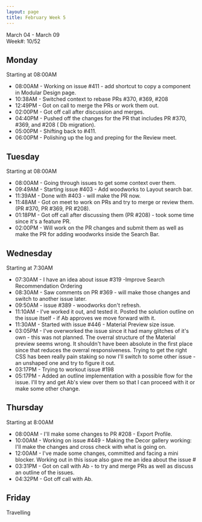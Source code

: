 ```yaml
---
layout: page
title: February Week 5
---
```


March 04 - March 09<br>
Week#: 10/52<br>

## Monday

Starting at 08:00AM

- 08:00AM - Working on issue #411 - add shortcut to copy a component in Modular Design page.
- 10:38AM - Switched context to rebase PRs #370, #369, #208
- 12:49PM - Got on call to merge the PRs or work them out.
- 02:00PM - Got off call after discussion and merges.
- 04:40PM - Pushed off the changes for the PR that includes PR #370, #369, and #208 ( Db migration).
- 05:00PM - Shifting back to #411.
- 06:00PM - Polishing up the log and preping for the Review meet.

## Tuesday

Starting at 08:00AM

- 08:00AM - Going through issues to get some context over them.
- 09:49AM - Starting issue #403 - Add woodworks to Layout search bar.
- 11:39AM - Done with #403 - will make the PR now.
- 11:48AM - Got on meet to work on PRs and try to merge or review them. (PR #370, PR #369, PR #208).
- 01:18PM - Got off call after discussing them (PR #208) - took some time since it's a feature PR.
- 02:00PM - Will work on the PR changes and submit them as well as make the PR for adding woodworks inside the Search Bar.

## Wednesday

Starting at 7:30AM

- 07:30AM - I have an idea about issue #319 -Improve Search Recommendation Ordering
- 08:30AM - Saw comments on PR #369 - will make those changes and switch to another issue later.
- 09:50AM - issue #389 - woodworks don't refresh.
- 11:10AM - I've worked it out, and tested it. Posted the solution outline on the issue itself - if Ab approves we move forward with it.
- 11:30AM - Started with issue #446 - Material Preview size issue.
- 03:05PM - I've overworked the issue since it had many glitches of it's own - this was not planned. The overral structure of the Material preview seems wrong. It shouldn't have been absolute in the first place since that reduces the overral responsiveness. Trying to get the right CSS has been really pain staking so now I'll switch to some other issue - an unshaped one and try to figure it out.
- 03:17PM -  Trying to workout issue #198
- 05:17PM - Added an outline implementation with a possible flow for the issue. I'll try and get Ab's view over them so that I can proceed with it or make some other change.

## Thursday

Starting at 8:00AM

- 08:00AM - I'll make some changes to PR #208 - Export Profile.
- 10:00AM - Working on issue #449 - Making the Decor gallery working: I'll make the changes and cross check with what is going on.
- 12:00AM - I've made some changes, committed and facing a mini blocker. Working out in this issue also gave me an idea about the issue #
- 03:31PM - Got on call with Ab - to try and merge PRs as well as discuss an outline of the issues.
- 04:32PM - Got off call with Ab.

## Friday

Travelling